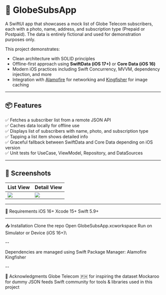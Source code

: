 # 📱 GlobeSubsApp

A SwiftUI app that showcases a mock list of Globe Telecom subscribers, each with a photo, name, address, and subscription type (Prepaid or Postpaid). The data is entirely fictional and used for demonstration purposes only.

This project demonstrates:
- Clean architecture with SOLID principles
- Offline-first approach using **SwiftData (iOS 17+)** or **Core Data (iOS 16)**
- Modern iOS practices including Swift Concurrency, MVVM, dependency injection, and more
- Integration with [Alamofire](https://github.com/Alamofire/Alamofire) for networking and [Kingfisher](https://github.com/onevcat/Kingfisher) for image caching

---

## 📦 Features

✅ Fetches a subscriber list from a remote JSON API  
✅ Caches data locally for offline use  
✅ Displays list of subscribers with name, photo, and subscription type  
✅ Tapping a list item shows detailed info  
✅ Graceful fallback between SwiftData and Core Data depending on iOS version  
✅ Unit tests for UseCase, ViewModel, Repository, and DataSources  

---
## 📸 Screenshots

| List View | Detail View |
|----------|-------------|
| ![](https://drive.google.com/uc?export=view&id=1PtNwbKRmyRgAur7IE75o-1Yjaweha-qY) | ![](https://drive.google.com/uc?export=view&id=1TGeUtNmXctyzsd9N9PCvPhTUmFrqfPEl) |

---

🧰 Requirements
iOS 16+
Xcode 15+
Swift 5.9+

---

📥 Installation
Clone the repo
Open GlobeSubsApp.xcworkspace
Run on Simulator or Device (iOS 16+)\

-- 

Dependencies are managed using Swift Package Manager:
Alamofire
Kingfisher

--

🤝 Acknowledgments
Globe Telecom 🇵🇭 for inspiring the dataset
Mockaroo for dummy JSON feeds
Swift community for tools & libraries used in this project
